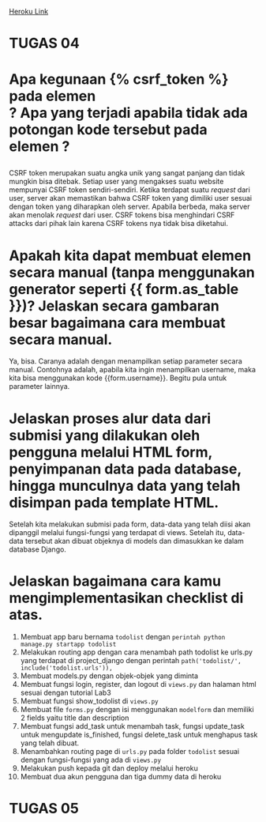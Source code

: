[Heroku Link](https://tugasduapbpraihankusui.herokuapp.com/todolist/)

# TUGAS 04

# Apa kegunaan {% csrf_token %} pada elemen <form>? Apa yang terjadi apabila tidak ada potongan kode tersebut pada elemen <form>?
CSRF token merupakan suatu angka unik yang sangat panjang dan tidak mungkin bisa ditebak. Setiap user yang mengakses suatu website mempunyai CSRF token sendiri-sendiri. 
Ketika terdapat suatu _request_ dari user, server akan memastikan bahwa CSRF token yang dimiliki user sesuai dengan token yang diharapkan oleh server. Apabila berbeda, maka server akan menolak _request_ dari user.
CSRF tokens bisa menghindari CSRF attacks dari pihak lain karena CSRF tokens nya tidak bisa diketahui.
  
# Apakah kita dapat membuat elemen <form> secara manual (tanpa menggunakan generator seperti {{ form.as_table }})? Jelaskan secara gambaran besar bagaimana cara membuat <form> secara manual.
Ya, bisa. Caranya adalah dengan menampilkan setiap parameter secara manual. Contohnya adalah, apabila kita ingin menampilkan username, maka kita bisa menggunakan kode {{form.username}}. Begitu pula untuk parameter lainnya.

# Jelaskan proses alur data dari submisi yang dilakukan oleh pengguna melalui HTML form, penyimpanan data pada database, hingga munculnya data yang telah disimpan pada template HTML.
Setelah kita melakukan submisi pada form, data-data yang telah diisi akan dipanggil melalui fungsi-fungsi yang terdapat di views. Setelah itu, data-data tersebut akan dibuat objeknya di models dan dimasukkan ke dalam database Django.

# Jelaskan bagaimana cara kamu mengimplementasikan checklist di atas.
1. Membuat app baru bernama `todolist` dengan `perintah python manage.py startapp todolist`
2. Melakukan routing app dengan cara menambah path todolist ke urls.py yang terdapat di project_django dengan perintah `path('todolist/', include('todolist.urls')),`
3. Membuat models.py dengan objek-objek yang diminta
4. Membuat fungsi login, register, dan logout di `views.py` dan halaman html sesuai dengan tutorial Lab3
5. Membuat fungsi show_todolist di `views.py`
6. Membuat file `forms.py` dengan isi menggunakan `modelform` dan memiliki 2 fields yaitu title dan description
7. Membuat fungsi add_task untuk menambah task, fungsi update_task untuk mengupdate is_finished, fungsi delete_task untuk menghapus task yang telah dibuat.
8. Menambahkan routing page di `urls.py` pada folder `todolist` sesuai dengan fungsi-fungsi yang ada di `views.py`
9. Melakukan push kepada git dan deploy melalui heroku
10. Membuat dua akun pengguna dan tiga dummy data di heroku

  
 # TUGAS 05
